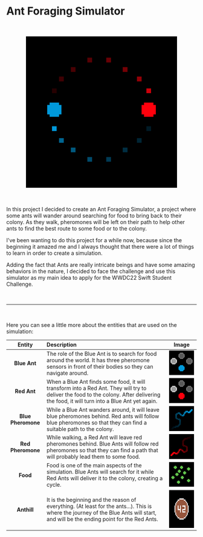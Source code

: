 # Ant Foraging Simulator

<br>

<p align="center">
  <img src="/readme-resources/app-logo.png" width="400" height="400">
</p>

<br>

In this project I decided to create an Ant Foraging Simulator, a project where some ants will wander around searching for food to bring back to their colony. As they walk, pheromones will be left on their path to help other ants to find the best route to some food or to the colony.

I've been wanting to do this project for a while now, because since the beginning it amazed me and I always thought that there were a lot of things to learn in order to create a simulation.

Adding the fact that Ants are really intricate beings and have some amazing behaviors in the nature, I decided to face the challenge and use this simulator as my main idea to apply for the WWDC22 Swift Student Challenge.

<br>
<hr>
<br>

Here you can see a little more about the entities that are used on the simulation:

| **Entity** | **Description** | **Image** |
| :---: | :--- | :---: |
| **Blue Ant** | The role of the Blue Ant is to search for food around the world. It has three pheromone sensors in front of their bodies so they can navigate around. | <img src="/readme-resources/blue_ant_sensors.png" width="150"/> |
| **Red Ant** | When a Blue Ant finds some food, it will transform into a Red Ant. They will try to deliver the food to the colony. After delivering the food, it will turn into a Blue Ant yet again. | <img src="/readme-resources/red_ant_sensors.png" width="150"/> |
| **Blue Pheromone** | While a Blue Ant wanders around, it will leave blue pheromones behind. Red ants will follow blue pheromones so that they can find a suitable path to the colony. | <img src="/readme-resources/blue_pheromone_trail.png" width="150"/> |
| **Red Pheromone** | While walking, a Red Ant will leave red pheromones behind. Blue Ants will follow red pheromones so that they can find a path that will probably lead them to some food. | <img src="/readme-resources/red_pheromone_trail.png" width="150"/> |
| **Food** | Food is one of the main aspects of the simulation. Blue Ants will search for it while Red Ants will deliver it to the colony, creating a cycle. | <img src="/readme-resources/green_food.png" width="150"/> |
| **Anthill** | It is the beginning and the reason of everything. (At least for the ants...). This is where the journey of the Blue Ants will start, and will be the ending point for the Red Ants. | <img src="/readme-resources/brown_anthill.png" width="100" height="100"/> |
